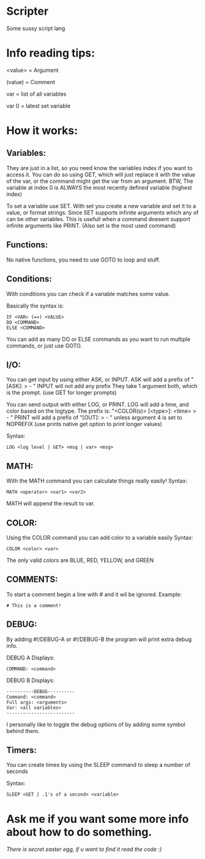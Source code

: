 # Scripter
 Some sussy script lang

# Info reading tips:
\<value\> = Argument

(value) = Comment

var = list of all variables

var 0 = latest set variable


# How it works:

## Variables: 
They are just in a list, so you need know the variables index if you want to access it.
You can do so using GET, which will just replace it with the value of the var, or the command might get the var from an argument.
BTW, The variable at index 0 is ALWAYS the most recently defined variable (highest index)

To set a variable use SET. With set you create a new variable and set it to a value, or format strings.
Since SET supports infinite arguments which any of can be other variables.
This is usefull when a command doesent support infinite arguments like PRINT.
(Also set is the most used command)

## Functions:
No native functions, you need to use GOTO to loop and stuff.

## Conditions:
With conditions you can check if a variable matches some value.

Basically the syntax is:
```sus-script 2 - Color edition
IF <VAR> (==) <VALUE>
DO <COMMAND>
ELSE <COMMAND>
```

You can add as many DO or ELSE commands as you want to run multiple commands, or just use GOTO.

## I/O:

You can get input by using either ASK, or INPUT.
ASK will add a prefix of "[ASK]: \> - "
INPUT will not add any prefix
They take 1 argument both, which is the prompt. (use GET for longer prompts)

You can send output with either LOG, or PRINT.
LOG will add a time, and color based on the logtype. The prefix is: "\<COLOR(s)\> [\<type\>]: \<time\> \> - "
PRINT will add a prefix of "[OUT]: \> - " unless argument 4 is set to NOPREFIX (use prints native get option to print longer values)

Syntax:
```sus-script 2 - Color edition
LOG <log level | GET> <msg | var> <msg>
```

## MATH:
With the MATH command you can calculate things really easily!
Syntax:
```sus-script 2 - Color edition
MATH <operator> <var1> <var2>
```
MATH will append the result to var.

## COLOR:
Using the COLOR command you can add color to a variable easily
Syntax:
```sus-script 2 - Color edition
COLOR <color> <var>
```

The only valid colors are BLUE, RED, YELLOW, and GREEN

## COMMENTS:
To start a comment begin a line with # and it wil be ignored.
Example:
```sus-script 2 - Color edition
# This is a comment!
```

## DEBUG:
By adding #!/DEBUG-A or #!/DEBUG-B the program will print extra debug info.

DEBUG A Displays:
```
COMMAND: <command>
```

DEBUG B Displays:
```
----------DEBUG----------
Command: <command>
Full args: <arguments>
Var: <all variables>
-------------------------
```

I personally like to toggle the debug options of by adding some symbol behind them.

## Timers:
You can create times by using the SLEEP command to sleep a number of seconds

Syntax:
```sus-script 2 - Color edition
SLEEP <GET | .1's of a second> <variable>
```

# Ask me if you want some more info about how to do something.

###### There is secret easter egg, if u want to find it read the code :)


